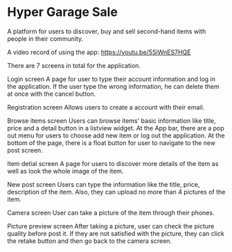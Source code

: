 # Hyper Garage Sale

A platform for users to discover, buy and sell second-hand items with people in their community.

A video record of using the app: https://youtu.be/5SiWnES7HQE

There are 7 screens in total for the application.

Login screen A page for user to type their account information and log in the application. If the user type the wrong information, he can delete them at once with the cancel button.

Registration screen Allows users to create a account with their email.

Browse items screen Users can browse items' basic information like title, price and a detail button in a listview widget. At the App bar, there are a pop out menu for users to choose add new item or log out the application. At the bottom of the page, there is a float button for user to navigate to the new post screen.

Item detial screen A page for users to discover more details of the item as well as look the whole image of the item.

New post screen Users can type the information like the title, price, description of the item. Also, they can upload no more than 4 pictures of the item.

Camera screen User can take a picture of the item through their phones.

Picture preview screen After taking a picture, user can check the picture quality before post it. If they are not satisfied with the picture, they can click the retake button and then go back to the camera screen.
